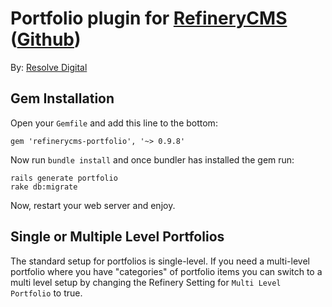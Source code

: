 # Portfolio plugin for [RefineryCMS](http://www.refinerycms.com) ([Github](http://github.com/resolve/refinerycms))

By: [Resolve Digital](http://www.resolvedigital.com)

## Gem Installation

Open your ``Gemfile`` and add this line to the bottom:

    gem 'refinerycms-portfolio', '~> 0.9.8'

Now run ``bundle install`` and once bundler has installed the gem run:

    rails generate portfolio
    rake db:migrate

Now, restart your web server and enjoy.

## Single or Multiple Level Portfolios

The standard setup for portfolios is single-level.
If you need a multi-level portfolio where you have "categories" of portfolio
items you can switch to a multi level setup by changing the Refinery Setting for
``Multi Level Portfolio`` to true.